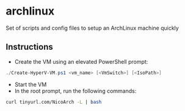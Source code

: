 # archlinux

Set of scripts and config files to setup an ArchLinux machine quickly

## Instructions

- Create the VM using an elevated PowerShell prompt:
```powershell
./Create-HyperV-VM.ps1 <vm_name> [<VmSwitch>] [<IsoPath>]
```
- Start the VM
- In the root prompt, run the following commands:
```bash
curl tinyurl.com/NicoArch -L | bash
```
